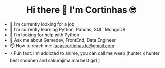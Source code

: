 <h1 align="center"> Hi there 👋 I'm Cortinhas 🤓 </h1>

- 🔭 I’m currently looking for a job
- 🌱 I’m currently learning Python, Pandas, SQL, MongoDB
- 🤔 I’m looking for help with Python
- 💬 Ask me about Gamedev, FrontEnd, Data Engineer
- 📫 How to reach me: lucascortinhas.lc@gmail.com
- ⚡ Fun fact: I'm addicted to anime, you can call me weeb (hunter x hunter best shounen and sakurajima mai best girl )
